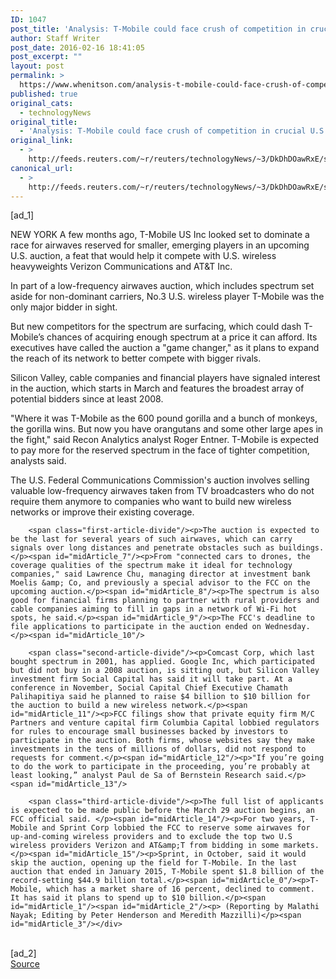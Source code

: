 ```yaml
---
ID: 1047
post_title: 'Analysis: T-Mobile could face crush of competition in crucial U.S. airwaves auction'
author: Staff Writer
post_date: 2016-02-16 18:41:05
post_excerpt: ""
layout: post
permalink: >
  https://www.whenitson.com/analysis-t-mobile-could-face-crush-of-competition-in-crucial-u-s-airwaves-auction/
published: true
original_cats:
  - technologyNews
original_title:
  - 'Analysis: T-Mobile could face crush of competition in crucial U.S. airwaves auction'
original_link:
  - >
    http://feeds.reuters.com/~r/reuters/technologyNews/~3/DkDhDOawRxE/story01.htm
canonical_url:
  - >
    http://feeds.reuters.com/~r/reuters/technologyNews/~3/DkDhDOawRxE/story01.htm
---
```

 [ad_1]
<br><div id="articleText">
<span id="midArticle_start"/>

<span id="midArticle_0"/><span class="focusParagraph" readability="7"><p><span class="articleLocation">NEW YORK</span> A few months ago, T-Mobile US Inc looked set to dominate a race for airwaves reserved for smaller, emerging players in an upcoming U.S. auction, a feat that would help it compete with U.S. wireless heavyweights Verizon Communications and AT&amp;T Inc.</p></span><span id="midArticle_1"/><p>In part of a low-frequency airwaves auction, which includes spectrum set aside for non-dominant carriers, No.3 U.S. wireless player T-Mobile was the only major bidder in sight. </p><span id="midArticle_2"/><p>But new competitors for the spectrum are surfacing, which could dash T-Mobile’s chances of acquiring enough spectrum at a price it can afford. Its executives have called the auction a "game changer," as it plans to expand the reach of its network to better compete with bigger rivals. </p><span id="midArticle_3"/><p>Silicon Valley, cable companies and financial players have signaled interest in the auction, which starts in March and features the broadest array of potential bidders since at least 2008.</p><span id="midArticle_4"/><p>"Where it was T-Mobile as the 600 pound gorilla and a bunch of monkeys, the gorilla wins. But now you have orangutans and some other large apes in the fight," said Recon Analytics analyst Roger Entner. T-Mobile is expected to pay more for the reserved spectrum in the face of tighter competition, analysts said.</p><span id="midArticle_5"/><p>The U.S. Federal Communications Commission's auction involves selling valuable low-frequency airwaves taken from TV broadcasters who do not require them anymore to companies who want to build new wireless networks or improve their existing coverage.</p><span id="midArticle_6"/>
        
        <span class="first-article-divide"/><p>The auction is expected to be the last for several years of such airwaves, which can carry signals over long distances and penetrate obstacles such as buildings.   </p><span id="midArticle_7"/><p>From "connected cars to drones, the coverage qualities of the spectrum make it ideal for technology companies," said Lawrence Chu, managing director at investment bank Moelis &amp; Co, and previously a special advisor to the FCC on the upcoming auction.</p><span id="midArticle_8"/><p>The spectrum is also good for financial firms planning to partner with rural providers and cable companies aiming to fill in gaps in a network of Wi-Fi hot spots, he said.</p><span id="midArticle_9"/><p>The FCC's deadline to file applications to participate in the auction ended on Wednesday. </p><span id="midArticle_10"/>
        
        <span class="second-article-divide"/><p>Comcast Corp, which last bought spectrum in 2001, has applied. Google Inc, which participated but did not buy in a 2008 auction, is sitting out, but Silicon Valley investment firm Social Capital has said it will take part. At a conference in November, Social Capital Chief Executive Chamath Palihapitiya said he planned to raise $4 billion to $10 billion for the auction to build a new wireless network.</p><span id="midArticle_11"/><p>FCC filings show that private equity firm M/C Partners and venture capital firm Columbia Capital lobbied regulators for rules to encourage small businesses backed by investors to participate in the auction. Both firms, whose websites say they make investments in the tens of millions of dollars, did not respond to requests for comment.</p><span id="midArticle_12"/><p>"If you’re going to do the work to participate in the proceeding, you’re probably at least looking,” analyst Paul de Sa of Bernstein Research said.</p><span id="midArticle_13"/>
        
        <span class="third-article-divide"/><p>The full list of applicants is expected to be made public before the March 29 auction begins, an FCC official said. </p><span id="midArticle_14"/><p>For two years, T-Mobile and Sprint Corp lobbied the FCC to reserve some airwaves for up-and-coming wireless providers and to exclude the top two U.S wireless providers Verizon and AT&amp;T from bidding in some markets.</p><span id="midArticle_15"/><p>Sprint, in October, said it would skip the auction, opening up the field for T-Mobile. In the last auction that ended in January 2015, T-Mobile spent $1.8 billion of the record-setting $44.9 billion total.</p><span id="midArticle_0"/><p>T-Mobile, which has a market share of 16 percent, declined to comment. It has said it plans to spend up to $10 billion.</p><span id="midArticle_1"/><span id="midArticle_2"/><p> (Reporting by Malathi Nayak; Editing by Peter Henderson and Meredith Mazzilli)</p><span id="midArticle_3"/></div>
<br>[ad_2]
<br><a href="http://feeds.reuters.com/~r/reuters/technologyNews/~3/DkDhDOawRxE/story01.htm">Source </a>